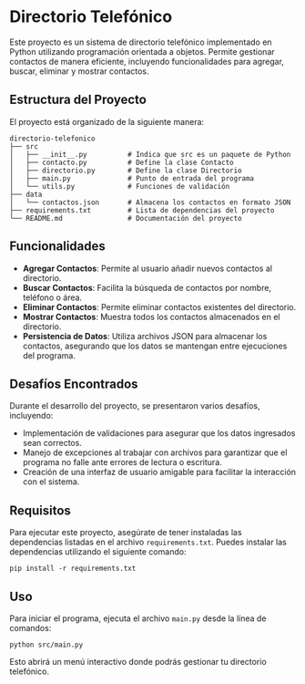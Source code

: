 # Directorio Telefónico

Este proyecto es un sistema de directorio telefónico implementado en Python utilizando programación orientada a objetos. Permite gestionar contactos de manera eficiente, incluyendo funcionalidades para agregar, buscar, eliminar y mostrar contactos.

## Estructura del Proyecto

El proyecto está organizado de la siguiente manera:

```
directorio-telefonico
├── src
│   ├── __init__.py          # Indica que src es un paquete de Python
│   ├── contacto.py          # Define la clase Contacto
│   ├── directorio.py        # Define la clase Directorio
│   ├── main.py              # Punto de entrada del programa
│   └── utils.py             # Funciones de validación
├── data
│   └── contactos.json       # Almacena los contactos en formato JSON
├── requirements.txt         # Lista de dependencias del proyecto
└── README.md                # Documentación del proyecto
```

## Funcionalidades

- **Agregar Contactos**: Permite al usuario añadir nuevos contactos al directorio.
- **Buscar Contactos**: Facilita la búsqueda de contactos por nombre, teléfono o área.
- **Eliminar Contactos**: Permite eliminar contactos existentes del directorio.
- **Mostrar Contactos**: Muestra todos los contactos almacenados en el directorio.
- **Persistencia de Datos**: Utiliza archivos JSON para almacenar los contactos, asegurando que los datos se mantengan entre ejecuciones del programa.

## Desafíos Encontrados

Durante el desarrollo del proyecto, se presentaron varios desafíos, incluyendo:

- Implementación de validaciones para asegurar que los datos ingresados sean correctos.
- Manejo de excepciones al trabajar con archivos para garantizar que el programa no falle ante errores de lectura o escritura.
- Creación de una interfaz de usuario amigable para facilitar la interacción con el sistema.

## Requisitos

Para ejecutar este proyecto, asegúrate de tener instaladas las dependencias listadas en el archivo `requirements.txt`. Puedes instalar las dependencias utilizando el siguiente comando:

```
pip install -r requirements.txt
```

## Uso

Para iniciar el programa, ejecuta el archivo `main.py` desde la línea de comandos:

```
python src/main.py
```

Esto abrirá un menú interactivo donde podrás gestionar tu directorio telefónico.